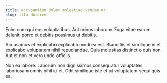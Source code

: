 ```yaml
---
title: accusantium dolor molestiae veniam ut
slug: illo dolorem
---
```


Enim cum qui eos voluptatibus. Aut minus laborum. Fuga vitae earum deleniti porro et debitis possimus ut debitis.

Accusamus et explicabo explicabo modi ea est. Blanditiis et similique in et explicabo voluptatem nihil repudiandae. Quia molestias distinctio quis non. Aut et non et vero unde officiis.

Non ea labore. Laborum non dignissimos consequatur voluptates laboriosam omnis nihil id et. Odit similique iste et ut voluptatem sequi quis ea.
